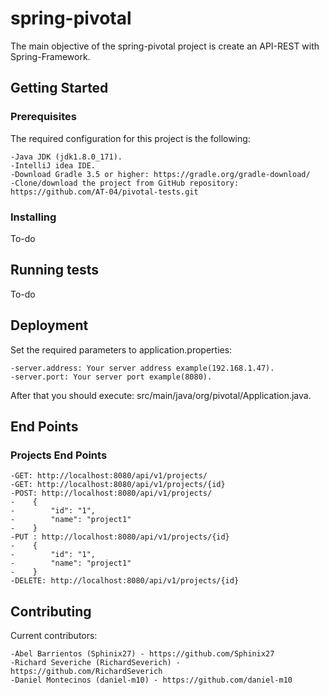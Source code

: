 # spring-pivotal

The main objective of the spring-pivotal project is create an API-REST with Spring-Framework.

## Getting Started

### Prerequisites

The required configuration for this project is the following:

    -Java JDK (jdk1.8.0_171).
    -IntelliJ idea IDE.
    -Download Gradle 3.5 or higher: https://gradle.org/gradle-download/
    -Clone/download the project from GitHub repository: https://github.com/AT-04/pivotal-tests.git

### Installing

To-do

## Running tests

To-do

## Deployment

Set the required parameters to application.properties:

    -server.address: Your server address example(192.168.1.47).
    -server.port: Your server port example(8080).

After that you should execute: src/main/java/org/pivotal/Application.java.

## End Points

### Projects End Points
    -GET: http://localhost:8080/api/v1/projects/
    -GET: http://localhost:8080/api/v1/projects/{id}
    -POST: http://localhost:8080/api/v1/projects/
    -    {
    -        "id": "1",
    -        "name": "project1"
    -    }
    -PUT : http://localhost:8080/api/v1/projects/{id}
    -    {
    -        "id": "1",
    -        "name": "project1"
    -    }
    -DELETE: http://localhost:8080/api/v1/projects/{id}

## Contributing

Current contributors:

    -Abel Barrientos (Sphinix27) - https://github.com/Sphinix27
    -Richard Severiche (RichardSeverich) - https://github.com/RichardSeverich
    -Daniel Montecinos (daniel-m10) - https://github.com/daniel-m10
